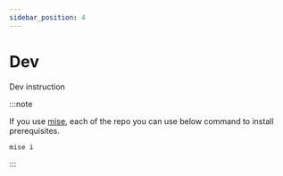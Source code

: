 ```yaml
---
sidebar_position: 4
---
```


# Dev

Dev instruction

:::note

If you use [mise](https://github.com/jdx/mise), each of the repo you can use below command to install prerequisites.

```sh
mise i
```

:::
